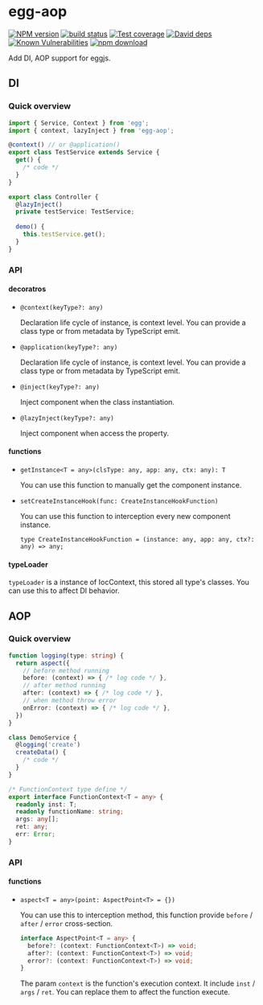# egg-aop

[![NPM version][npm-image]][npm-url]
[![build status][travis-image]][travis-url]
[![Test coverage][codecov-image]][codecov-url]
[![David deps][david-image]][david-url]
[![Known Vulnerabilities][snyk-image]][snyk-url]
[![npm download][download-image]][download-url]

[npm-image]: https://img.shields.io/npm/v/egg-aop.svg?style=flat-square
[npm-url]: https://npmjs.org/package/egg-aop
[travis-image]: https://img.shields.io/travis/zhang740/egg-aop.svg?style=flat-square
[travis-url]: https://travis-ci.org/zhang740/egg-aop
[codecov-image]: https://codecov.io/github/zhang740/egg-aop/coverage.svg?branch=master
[codecov-url]: https://codecov.io/github/zhang740/egg-aop?branch=master
[david-image]: https://img.shields.io/david/zhang740/egg-aop.svg?style=flat-square
[david-url]: https://david-dm.org/zhang740/egg-aop
[snyk-image]: https://snyk.io/test/npm/egg-aop/badge.svg?style=flat-square
[snyk-url]: https://snyk.io/test/npm/egg-aop
[download-image]: https://img.shields.io/npm/dm/egg-aop.svg?style=flat-square
[download-url]: https://npmjs.org/package/egg-aop

Add DI, AOP support for eggjs.

## DI

### Quick overview
```ts
import { Service, Context } from 'egg';
import { context, lazyInject } from 'egg-aop';

@context() // or @application()
export class TestService extends Service {
  get() {
    /* code */
  }
}

export class Controller {
  @lazyInject()
  private testService: TestService;
  
  demo() {
    this.testService.get();
  }
}
```

### API

#### decoratros
- `@context(keyType?: any)`

  Declaration life cycle of instance, is context level. You can provide a class type or from metadata by TypeScript emit.
  
- `@application(keyType?: any)`

  Declaration life cycle of instance, is context level. You can provide a class type or from metadata by TypeScript emit.

- `@inject(keyType?: any)`

  Inject component when the class instantiation.

- `@lazyInject(keyType?: any)`

  Inject component when access the property.

#### functions
- `getInstance<T = any>(clsType: any, app: any, ctx: any): T`

  You can use this function to manually get the component instance.

- `setCreateInstanceHook(func: CreateInstanceHookFunction)`

  You can use this function to interception every new component instance.

  `type CreateInstanceHookFunction = (instance: any, app: any, ctx?: any) => any;`

#### typeLoader

`typeLoader` is a instance of IocContext, this stored all type's classes. You can use this to affect DI behavior.

## AOP

### Quick overview
```ts
function logging(type: string) {
  return aspect({
    // before method running
    before: (context) => { /* log code */ },
    // after method running
    after: (context) => { /* log code */ },
    // when method throw error
    onError: (context) => { /* log code */ },
  })
}

class DemoService {
  @logging('create')
  createData() {
    /* code */
  }
}

/* FunctionContext type define */
export interface FunctionContext<T = any> {
  readonly inst: T;
  readonly functionName: string;
  args: any[];
  ret: any;
  err: Error;
}
```

### API

#### functions
- `aspect<T = any>(point: AspectPoint<T> = {})`

  You can use this to interception method, this function provide `before` / `after` / `error` cross-section.

  ```ts
  interface AspectPoint<T = any> {
    before?: (context: FunctionContext<T>) => void;
    after?: (context: FunctionContext<T>) => void;
    error?: (context: FunctionContext<T>) => void;
  }
  ```

  The param `context` is the function's execution context. It include `inst` / `args` / `ret`. You can replace them to affect the function execute.
